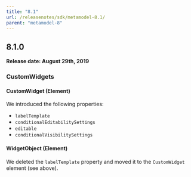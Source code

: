 ```yaml
---
title: "8.1"
url: /releasenotes/sdk/metamodel-8.1/
parent: "metamodel-8"
---
```


## 8.1.0

**Release date: August 29th, 2019**

### CustomWidgets

#### CustomWidget (Element)

We introduced the following properties:

* `labelTemplate`
* `conditionalEditabilitySettings`
* `editable`
* `conditionalVisibilitySettings`

#### WidgetObject (Element)

We deleted the `labelTemplate` property and moved it to the `CustomWidget` element (see above).
